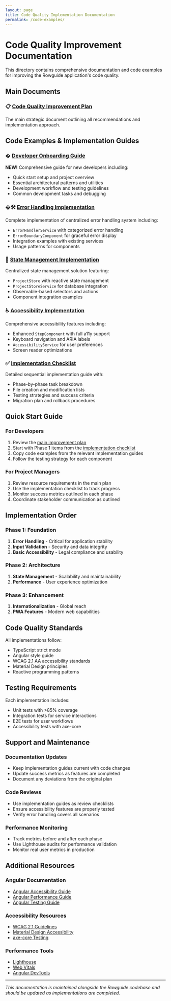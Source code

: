 ```yaml
---
layout: page
title: Code Quality Implementation Documentation
permalink: /code-examples/
---
```


# Code Quality Improvement Documentation

This directory contains comprehensive documentation and code examples for improving the Rowguide application's code quality.

## Main Documents

### 📋 [Code Quality Improvement Plan](../code-quality-improvement-plan.markdown)

The main strategic document outlining all recommendations and implementation approach.

## Code Examples & Implementation Guides

### � [Developer Onboarding Guide](developer-onboarding.markdown)

**NEW!** Comprehensive guide for new developers including:

- Quick start setup and project overview
- Essential architectural patterns and utilities
- Development workflow and testing guidelines
- Common development tasks and debugging

### �🛠️ [Error Handling Implementation](error-handling.markdown)

Complete implementation of centralized error handling system including:

- `ErrorHandlerService` with categorized error handling
- `ErrorBoundaryComponent` for graceful error display
- Integration examples with existing services
- Usage patterns for components

### 🔄 [State Management Implementation](state-management.markdown)

Centralized state management solution featuring:

- `ProjectStore` with reactive state management
- `ProjectStoreService` for database integration
- Observable-based selectors and actions
- Component integration examples

### ♿ [Accessibility Implementation](accessibility.markdown)

Comprehensive accessibility features including:

- Enhanced `StepComponent` with full a11y support
- Keyboard navigation and ARIA labels
- `AccessibilityService` for user preferences
- Screen reader optimizations

### ✅ [Implementation Checklist](implementation-checklist.markdown)

Detailed sequential implementation guide with:

- Phase-by-phase task breakdown
- File creation and modification lists
- Testing strategies and success criteria
- Migration plan and rollback procedures

## Quick Start Guide

### For Developers

1. Review the [main improvement plan](../code-quality-improvement-plan.markdown)
2. Start with Phase 1 items from the [implementation checklist](implementation-checklist.markdown)
3. Copy code examples from the relevant implementation guides
4. Follow the testing strategy for each component

### For Project Managers

1. Review resource requirements in the main plan
2. Use the implementation checklist to track progress
3. Monitor success metrics outlined in each phase
4. Coordinate stakeholder communication as outlined

## Implementation Order

### Phase 1: Foundation

1. **Error Handling** - Critical for application stability
2. **Input Validation** - Security and data integrity
3. **Basic Accessibility** - Legal compliance and usability

### Phase 2: Architecture

1. **State Management** - Scalability and maintainability
2. **Performance** - User experience optimization

### Phase 3: Enhancement

1. **Internationalization** - Global reach
2. **PWA Features** - Modern web capabilities

## Code Quality Standards

All implementations follow:

- TypeScript strict mode
- Angular style guide
- WCAG 2.1 AA accessibility standards
- Material Design principles
- Reactive programming patterns

## Testing Requirements

Each implementation includes:

- Unit tests with >85% coverage
- Integration tests for service interactions
- E2E tests for user workflows
- Accessibility tests with axe-core

## Support and Maintenance

### Documentation Updates

- Keep implementation guides current with code changes
- Update success metrics as features are completed
- Document any deviations from the original plan

### Code Reviews

- Use implementation guides as review checklists
- Ensure accessibility features are properly tested
- Verify error handling covers all scenarios

### Performance Monitoring

- Track metrics before and after each phase
- Use Lighthouse audits for performance validation
- Monitor real user metrics in production

## Additional Resources

### Angular Documentation

- [Angular Accessibility Guide](https://angular.io/guide/accessibility)
- [Angular Performance Guide](https://angular.io/guide/performance-checklist)
- [Angular Testing Guide](https://angular.io/guide/testing)

### Accessibility Resources

- [WCAG 2.1 Guidelines](https://www.w3.org/WAI/WCAG21/quickref/)
- [Material Design Accessibility](https://material.io/design/usability/accessibility.html)
- [axe-core Testing](https://github.com/dequelabs/axe-core)

### Performance Tools

- [Lighthouse](https://developers.google.com/web/tools/lighthouse)
- [Web Vitals](https://web.dev/vitals/)
- [Angular DevTools](https://angular.io/guide/devtools)

---

_This documentation is maintained alongside the Rowguide codebase and should be updated as implementations are completed._
